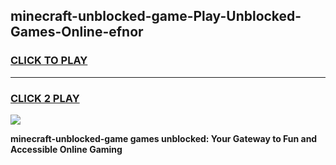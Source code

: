 
## minecraft-unblocked-game-Play-Unblocked-Games-Online-efnor
<h3>
<a href="https://premium76.site?title=minecraft-unblocked-game&ref=25A">CLICK TO PLAY</a></h3>
<hr>

<h3>
<a href="https://premium76.site?title=minecraft-unblocked-game&ref=25A">CLICK 2 PLAY</a>
  
</h3>

<a href="https://premium76.site?title=minecraft-unblocked-game&ref=25A"><img src="https://clearcache.store/games.png"></a>


**minecraft-unblocked-game games unblocked: Your Gateway to Fun and Accessible Online Gaming**
